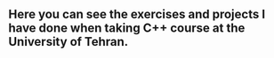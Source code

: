 ## Here you can see the exercises and projects I have done when taking C++ course at the University of Tehran.
